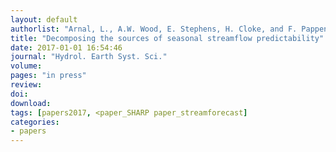 ```yaml
---
layout: default
authorlist: "Arnal, L., A.W. Wood, E. Stephens, H. Cloke, and F. Pappenberger"
title: "Decomposing the sources of seasonal streamflow predictability"
date: 2017-01-01 16:54:46
journal: "Hydrol. Earth Syst. Sci."
volume: 
pages: "in press"
review:
doi:
download:
tags: [papers2017, <paper_SHARP paper_streamforecast]
categories:
- papers
---
```


